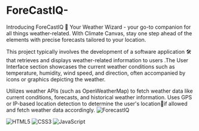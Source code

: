 # ForeCastIQ-

Introducing ForeCastIQ 🚀 Your Weather Wizard - your go-to companion for all things weather-related. With Climate Canvas, stay one step ahead of the elements with precise forecasts tailored to your location.

This project typically involves the development of a software application 🛠 that retrieves and displays weather-related information to users .The User Interface section showcases the current weather conditions such as temperature, humidity, wind speed, and direction, often accompanied by icons or graphics depicting the weather.

Utilizes weather APIs (such as OpenWeatherMap) to fetch weather data like current conditions, forecasts, and historical weather information. Uses GPS or IP-based location detection to determine the user's location📍if allowed and fetch weather data accordingly.
![ForecastIQ]()

![HTML5](https://img.shields.io/badge/-HTML5-E34F26?style=flat&logo=html5&logoColor=white)
![CSS3](https://img.shields.io/badge/-CSS3-1572B6?style=flat&logo=css3&logoColor=white)
![JavaScript](https://img.shields.io/badge/-JavaScript-F7DF1E?style=flat&logo=javascript&logoColor=black)
